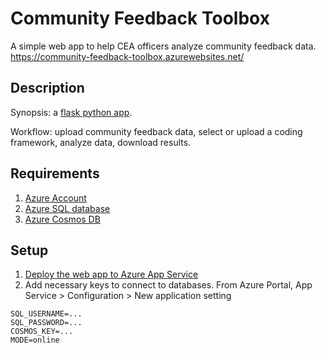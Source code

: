 # Community Feedback Toolbox

A simple web app to help CEA officers analyze community feedback data.
https://community-feedback-toolbox.azurewebsites.net/

## Description

Synopsis: a [flask python app](https://flask.palletsprojects.com/en/2.0.x/).

Workflow: upload community feedback data, select or upload a coding framework, analyze data, download results.

## Requirements

1. [Azure Account](https://signup.azure.com/)
2. [Azure SQL database](https://azure.microsoft.com/en-us/products/azure-sql/database)
3. [Azure Cosmos DB](https://learn.microsoft.com/en-us/azure/cosmos-db/introduction)

## Setup

1. [Deploy the web app to Azure App Service](https://learn.microsoft.com/en-us/azure/app-service/quickstart-python)
3. Add necessary keys to connect to databases. From Azure Portal, App Service > Configuration > New application setting
```
SQL_USERNAME=...
SQL_PASSWORD=...
COSMOS_KEY=...
MODE=online
```
